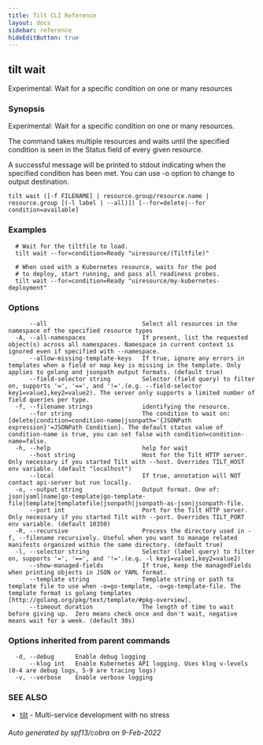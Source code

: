 ```yaml
---
title: Tilt CLI Reference
layout: docs
sidebar: reference
hideEditButton: true
---
```

## tilt wait

Experimental: Wait for a specific condition on one or many resources

### Synopsis

Experimental: Wait for a specific condition on one or many resources.

 The command takes multiple resources and waits until the specified condition is seen in the Status field of every given resource.

 A successful message will be printed to stdout indicating when the specified condition has been met. You can use -o option to change to output destination.

```
tilt wait ([-f FILENAME] | resource.group/resource.name | resource.group [(-l label | --all)]) [--for=delete|--for condition=available]
```

### Examples

```
  # Wait for the tiltfile to load.
  tilt wait --for=condition=Ready "uiresource/(Tiltfile)"
  
  # When used with a Kubernetes resource, waits for the pod
  # to deploy, start running, and pass all readiness probes.
  tilt wait --for=condition=Ready "uiresource/my-kubernetes-deployment"
```

### Options

```
      --all                           Select all resources in the namespace of the specified resource types
  -A, --all-namespaces                If present, list the requested object(s) across all namespaces. Namespace in current context is ignored even if specified with --namespace.
      --allow-missing-template-keys   If true, ignore any errors in templates when a field or map key is missing in the template. Only applies to golang and jsonpath output formats. (default true)
      --field-selector string         Selector (field query) to filter on, supports '=', '==', and '!='.(e.g. --field-selector key1=value1,key2=value2). The server only supports a limited number of field queries per type.
  -f, --filename strings              identifying the resource.
      --for string                    The condition to wait on: [delete|condition=condition-name|jsonpath='{JSONPath expression}'=JSONPath Condition]. The default status value of condition-name is true, you can set false with condition=condition-name=false.
  -h, --help                          help for wait
      --host string                   Host for the Tilt HTTP server. Only necessary if you started Tilt with --host. Overrides TILT_HOST env variable. (default "localhost")
      --local                         If true, annotation will NOT contact api-server but run locally.
  -o, --output string                 Output format. One of: json|yaml|name|go-template|go-template-file|template|templatefile|jsonpath|jsonpath-as-json|jsonpath-file.
      --port int                      Port for the Tilt HTTP server. Only necessary if you started Tilt with --port. Overrides TILT_PORT env variable. (default 10350)
  -R, --recursive                     Process the directory used in -f, --filename recursively. Useful when you want to manage related manifests organized within the same directory. (default true)
  -l, --selector string               Selector (label query) to filter on, supports '=', '==', and '!='.(e.g. -l key1=value1,key2=value2)
      --show-managed-fields           If true, keep the managedFields when printing objects in JSON or YAML format.
      --template string               Template string or path to template file to use when -o=go-template, -o=go-template-file. The template format is golang templates [http://golang.org/pkg/text/template/#pkg-overview].
      --timeout duration              The length of time to wait before giving up.  Zero means check once and don't wait, negative means wait for a week. (default 30s)
```

### Options inherited from parent commands

```
  -d, --debug      Enable debug logging
      --klog int   Enable Kubernetes API logging. Uses klog v-levels (0-4 are debug logs, 5-9 are tracing logs)
  -v, --verbose    Enable verbose logging
```

### SEE ALSO

* [tilt](tilt.html)	 - Multi-service development with no stress

###### Auto generated by spf13/cobra on 9-Feb-2022
